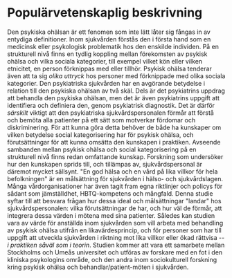 # Populärvetenskaplig beskrivning

Den psykiska ohälsan är ett fenomen som inte lätt låter sig fångas in av entydiga definitioner. Inom sjukvården förstås den i första hand som en medicinsk eller psykologisk problematik hos den enskilde individen. På en strukturell nivå finns en tydlig koppling mellan förekomsten av psykisk ohälsa och vilka sociala kategorier, till exempel vilket kön eller vilken etnicitet, en person förknippas med eller tillhör. Psykisk ohälsa tenderar även att ta sig *olika uttryck* hos personer med förknippade med olika sociala kategorier. Den psykiatriska sjukvården har en avgörande betydelse i relation till den psykiska ohälsan av två skäl. Dels är det psykiatrins uppdrag att behandla den psykiska ohälsan, men det är även psykiatrins uppgift att identifiera och definiera den, genom psykiatrisk diagnostik. Det är därför *särskilt* viktigt att den psykiatriska sjukvårdspersonalen förmår att förstå och bemöta alla patienter på ett sätt som motverkar fördomar och diskriminering. För att kunna göra detta behöver de både ha kunskaper om vilken betydelse social kategorisering har för psykisk ohälsa, och förutsättningar för att kunna omsätta den kunskapen i praktiken. Avseende sambanden mellan psykisk ohälsa och social kategorisering på en strukturell nivå finns redan omfattande kunskap. Forskning som undersöker hur den kunskapen sprids till, och tillämpas av, sjukvårdspersonal är däremot mycket sällsynt. "En god hälsa och en vård på lika villkor för hela befolkningen" är en målsättning för sjukvården i hälso- och sjukvårdslagen. Många vårdorganisationer har även tagit fram egna riktlinjer och policys för sådant som jämställdhet, HBTQ-kompetens och mångfald. Denna studie syftar till att besvara frågan hur dessa ideal och målsättningar "landar" hos sjukvårdspersonalen: vilka förutsättningar de har, och hur väl de förmår, att integrera dessa värden i mötena med sina patienter. Således kan studien vara av värde för anställda inom sjukvården som vill arbeta med behandling av psykisk ohälsa utifrån en likavärdesprincip, och för personer som har till uppgift att utveckla sjukvården i riktning mot lika villkor eller ökad rättvisa -- *i praktiken såväl som i teorin*. Studien kommer att vara ett samarbete mellan Stockholms och Umeås universitet och utföras av forskare med en fot i den kliniska psykologins område, och den andra inom sociokulturell forskning kring psykisk ohälsa och behandlar/patient-möten i sjukvården.
